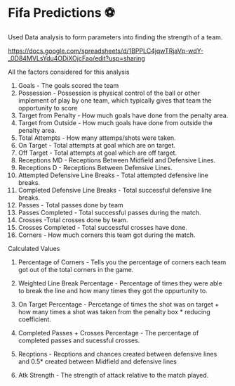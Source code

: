 # Fifa Predictions ⚽️
Used Data analysis to form parameters into finding the strength of a team.

https://docs.google.com/spreadsheets/d/1BPPLC4jqwTRjaVp-wdY-_0D84MVLsYdu4ODiXOjcFao/edit?usp=sharing

All the factors considered for this analysis 
1. Goals - The goals scored the team
2. Possession - Possession is physical control of the ball or other implement of play by one team, which typically gives that team the opportunity to score
3. Target from Penalty - How much goals have done from the penalty area.
4. Target from Outside - How much goals have done from outside the penalty area.
5. Total Attempts - How many attemps/shots were taken.
6. On Target - Total attempts at goal which are on target.
7. Off Target - Total attempts at goal which are off target.
8. Receptions MD - Receptions Between Midfield and Defensive Lines.
9. Receptions D - Receptions Between Defensive Lines.
10. Attempted Defensive Line Breaks - Total attempted defensive line breaks.
11. Completed Defensive Line Breaks - Total successful defensive line breaks.
12. Passes - Total passes done by team
13. Passes Completed - Total successful passes during the match.
14. Crosses -Total crosses done by team.
15. Crosses Completed - Total successful crosses have done.
16. Corners - How much corners this team got during the match.


Calculated Values 
1. Percentage of Corners - Tells you the percentage of corners each team got out of the total corners in the game.

2. Weighted Line Break Percentage - Percentage of times they were able to break the line and how many times they got the oppurtunity to.

3. On Target Percentage - Percetange of times the shot was on target + how many times a shot was taken from the penalty box * reducing coefficient.

4. Completed  Passes + Crosses Percentage - The percentage of completed passes and sucessful crosses.

5. Recptions - Recptions and chances created between defensive lines and 0.5* created between Midfield and defensive lines

6. Atk Strength - The strength of attack relative to the match played.
